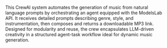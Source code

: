This CrewAI system automates the generation of music from natural language prompts by orchestrating an agent equipped with the ModelsLab API. It receives detailed prompts describing genre, style, and instrumentation, then composes and returns a downloadable MP3 link. Designed for modularity and reuse, the crew encapsulates LLM-driven creativity in a structured agent-task workflow ideal for dynamic music generation.